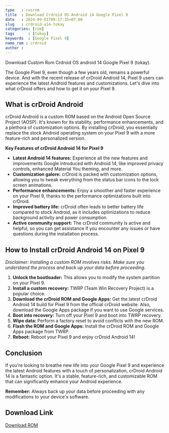 ```yaml
---
type   : cusrom
title  : Download Crdroid OS Android 14 Google Pixel 9
date   : 2024-09-01T09:17:35+07:00
slug   : crdroid-a14-tokay
categories: [rom]
tags      : [tokay]
keywords  : [Google Pixel 9]
name_rom : crdroid
author : 
---
```


Download Custom Rom Crdroid OS android 14 Google Pixel 9 (tokay).


The Google Pixel 9, even though a few years old, remains a powerful device. And with the recent release of crDroid Android 14, Pixel 9 users can experience the latest Android features and customizations. Let's dive into what crDroid offers and how to get it on your Pixel 9.

## What is crDroid Android

crDroid Android is a custom ROM based on the Android Open Source Project (AOSP). It's known for its stability, performance enhancements, and a plethora of customization options. By installing crDroid, you essentially replace the stock Android operating system on your Pixel 9 with a more feature-rich and personalized version.

**Key Features of crDroid Android 14 for Pixel 9**

* **Latest Android 14 features:** Experience all the new features and improvements Google introduced with Android 14, like improved privacy controls, enhanced Material You theming, and more.
* **Customization galore:**  crDroid is packed with customization options, allowing you to tweak everything from the status bar icons to the lock screen animations.
* **Performance enhancements:**  Enjoy a smoother and faster experience on your Pixel 9, thanks to the performance optimizations built into crDroid.
* **Improved battery life:**  crDroid often leads to better battery life compared to stock Android, as it includes optimizations to reduce background activity and power consumption.
* **Active community support:**  The crDroid community is active and helpful, so you can get assistance if you encounter any issues or have questions during the installation process.

## How to Install crDroid Android 14 on Pixel 9

*Disclaimer: Installing a custom ROM involves risks. Make sure you understand the process and back up your data before proceeding.*

1. **Unlock the bootloader:**  This allows you to modify the system partition on your Pixel 9.
2. **Install a custom recovery:** TWRP (Team Win Recovery Project) is a popular choice.
3. **Download the crDroid ROM and Google Apps:**  Get the latest crDroid Android 14 build for Pixel 9 from the official crDroid website. Also, download the Google Apps package if you want to use Google services.
4. **Boot into recovery:**  Turn off your Pixel 9 and boot into TWRP recovery.
5. **Wipe data:** Perform a factory reset to avoid conflicts with the new ROM.
6. **Flash the ROM and Google Apps:**  Install the crDroid ROM and Google Apps package from TWRP.
7. **Reboot:**  Reboot your Pixel 9 and enjoy crDroid Android 14!

## Conclusion

If you're looking to breathe new life into your Google Pixel 9 and experience the latest Android features with a touch of personalization, crDroid Android 14 is a fantastic option. It's a stable, feature-rich, and customizable ROM that can significantly enhance your Android experience. 

**Remember:** Always back up your data before proceeding with any modifications to your device's software. 


## Download Link
[Download ROM](/)

